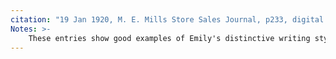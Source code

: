 ```yaml
---
citation: "19 Jan 1920, M. E. Mills Store Sales Journal, p233, digital photograph of book owned by Brooktondale collector."
Notes: >-
    These entries show good examples of Emily's distinctive writing style. Notice the little dip that starts the top cross marks on her F's and T's. Uppercase C's, E's and M's are also easily recognizable, as are the lower case p's which have a dramatic upward flourish. You can almost imagine her confident and efficiently crisp pen strokes as she stands behind the counter of her store, attention focused on this page.
---
```


